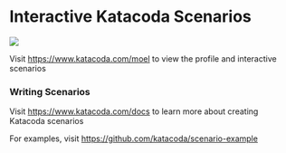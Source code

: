 # Interactive Katacoda Scenarios

[![](http://shields.katacoda.com/katacoda/moel/count.svg)](https://www.katacoda.com/moel "Get your profile on Katacoda.com")

Visit https://www.katacoda.com/moel to view the profile and interactive scenarios

### Writing Scenarios
Visit https://www.katacoda.com/docs to learn more about creating Katacoda scenarios

For examples, visit https://github.com/katacoda/scenario-example
